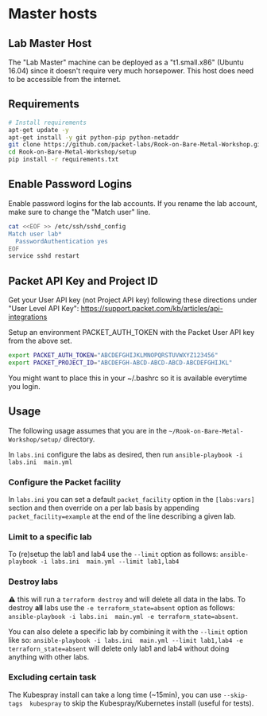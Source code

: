 # Master hosts

## Lab Master Host

The "Lab Master" machine can be deployed as a "t1.small.x86" (Ubuntu 16.04) since it doesn't require very much horsepower. This host does need to be accessible from the internet.


## Requirements
```bash
# Install requirements
apt-get update -y
apt-get install -y git python-pip python-netaddr
git clone https://github.com/packet-labs/Rook-on-Bare-Metal-Workshop.git
cd Rook-on-Bare-Metal-Workshop/setup
pip install -r requirements.txt
```

## Enable Password Logins

Enable password logins for the lab accounts. If you rename the lab account, make sure to change the "Match user" line.

```bash
cat <<EOF >> /etc/ssh/sshd_config
Match user lab*
  PasswordAuthentication yes
EOF
service sshd restart
```

## Packet API Key and Project ID
Get your User API key (not Project API key) following these directions under "User Level API Key": https://support.packet.com/kb/articles/api-integrations

Setup an environment PACKET_AUTH_TOKEN with the Packet User API key from the above set.

```bash
export PACKET_AUTH_TOKEN="ABCDEFGHIJKLMNOPQRSTUVWXYZ123456"
export PACKET_PROJECT_ID="ABCDEFGH-ABCD-ABCD-ABCD-ABCDEFGHIJKL"
```

You might want to place this in your ~/.bashrc so it is available everytime you login.


## Usage
The following usage assumes that you are in the `~/Rook-on-Bare-Metal-Workshop/setup/` directory.

In `labs.ini` configure the labs as desired, then run `ansible-playbook -i labs.ini  main.yml`

### Configure the Packet facility
In `labs.ini` you can set a default `packet_facility` option in the `[labs:vars]` section and then override on a per lab basis by appending `packet_facility=example` at the end of the line describing a given lab.

### Limit to a specific lab
To (re)setup the lab1 and lab4 use the `--limit` option as follows: `ansible-playbook -i labs.ini  main.yml --limit lab1,lab4`

### Destroy labs

:warning: this will run a `terraform destroy` and will delete all data in the labs.
To destroy **all** labs use the `-e terraform_state=absent` option as follows: `ansible-playbook -i labs.ini  main.yml -e terraform_state=absent`.

You can also delete a specific lab by combining it with the `--limit` option like so: `ansible-playbook -i labs.ini  main.yml --limit lab1,lab4 -e terraforn_state=absent` will delete only lab1 and lab4 without doing anything with other labs.

### Excluding certain task

The Kubespray install can take a long time (~15min), you can use `--skip-tags  kubespray` to skip the Kubespray/Kubernetes install (useful for tests).
